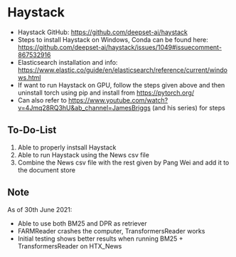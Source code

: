 # Haystack 

- Haystack GitHub: https://github.com/deepset-ai/haystack
- Steps to install Haystack on Windows, Conda can be found here: https://github.com/deepset-ai/haystack/issues/1049#issuecomment-867532916
- Elasticsearch installation and info: https://www.elastic.co/guide/en/elasticsearch/reference/current/windows.html
- If want to run Haystack on GPU, follow the steps given above and then uninstall torch using pip and install from https://pytorch.org/
- Can also refer to https://www.youtube.com/watch?v=4Jmq28RQ3hU&ab_channel=JamesBriggs (and his series) for steps


## To-Do-List
1) Able to properly instsall Haystack
2) Able to run Haystack using the News csv file
3) Combine the News csv file with the rest given by Pang Wei and add it to the document store

## Note
As of 30th June 2021:
- Able to use both BM25 and DPR as retriever
- FARMReader crashes the computer, TransformersReader works
- Initial testing shows better results when running BM25 + TransformersReader on HTX_News
